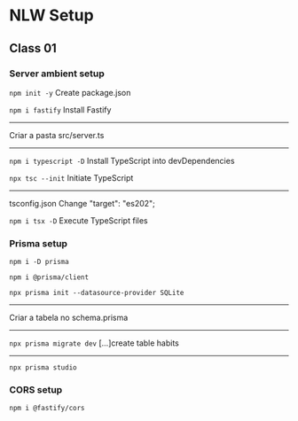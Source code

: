 # NLW Setup

## Class 01

### Server ambient setup

```npm init -y``` Create package.json

```npm i fastify``` Install Fastify

---
Criar a pasta src/server.ts

---
```npm i typescript -D``` Install TypeScript into devDependencies

```npx tsc --init``` Initiate TypeScript

---
tsconfig.json Change "target": "es202";

```npm i tsx -D``` Execute TypeScript files

### Prisma setup

```npm i -D prisma```

```npm i @prisma/client```

```npx prisma init --datasource-provider SQLite```

---
Criar a tabela no schema.prisma

---
```npx prisma migrate dev```
[...]create table habits

---
```npx prisma studio```

### CORS setup

```npm i @fastify/cors```
